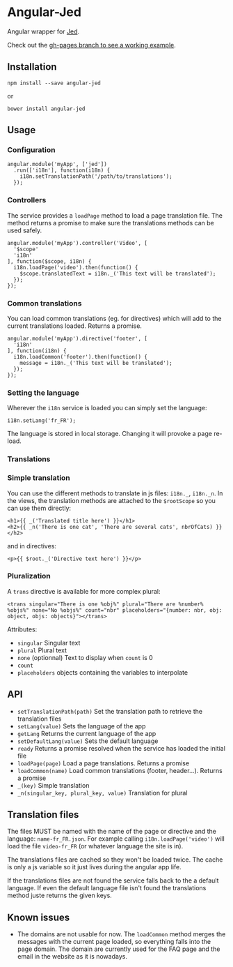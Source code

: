 # Angular-Jed

Angular wrapper for [Jed](http://slexaxton.github.io/Jed/).

Check out the [gh-pages branch to see a working example](http://romainberger.github.io/angular-jed).

## Installation

    npm install --save angular-jed

or

    bower install angular-jed

## Usage

### Configuration

    angular.module('myApp', ['jed'])
      .run(['i18n'], function(i18n) {
        i18n.setTranslationPath('/path/to/translations');
      });

### Controllers

The service provides a `loadPage` method to load a page translation file. The method returns a promise to make sure the translations methods can be used safely.

    angular.module('myApp').controller('Video', [
      '$scope'
      'i18n'
    ], function($scope, i18n) {
      i18n.loadPage('video').then(function() {
        $scope.translatedText = i18n._('This text will be translated');
      });
    });

### Common translations

You can load common translations (eg. for directives) which will add to the current translations loaded. Returns a promise.

    angular.module('myApp').directive('footer', [
      'i18n'
    ], function(i18n) {
      i18n.loadCommon('footer').then(function() {
        message = i18n._('This text will be translated');
      });
    });

### Setting the language

Wherever the `i18n` service is loaded you can simply set the language:

    i18n.setLang('fr_FR');

The language is stored in local storage. Changing it will provoke a page re-load.

### Translations

### Simple translation

You can use the different methods to translate in js files: `i18n._`, `i18n._n`.
In the views, the translation methods are attached to the `$rootScope` so you can use them directly:

    <h1>{{ _('Translated title here') }}</h1>
    <h2>{{ _n('There is one cat', 'There are several cats', nbrOfCats) }}</h2>

and in directives:

    <p>{{ $root._('Directive text here') }}</p>

### Pluralization

A `trans` directive is available for more complex plural:

    <trans singular="There is one %obj%" plural="There are %number% %objs%" none="No %objs%" count="nbr" placeholders="{number: nbr, obj: object, objs: objects}"></trans>

Attributes:
* `singular` Singular text
* `plural` Plural text
* `none` (optionnal) Text to display when `count` is 0
* `count`
* `placeholders` objects containing the variables to interpolate


## API

* `setTranslationPath(path)` Set the translation path to retrieve the translation files
* `setLang(value)` Sets the language of the app
* `getLang` Returns the current language of the app
* `setDefaultLang(value)` Sets the default language
* `ready` Returns a promise resolved when the service has loaded the initial file
* `loadPage(page)` Load a page translations. Returns a promise
* `loadCommon(name)` Load common translations (footer, header...). Returns a promise
* `_(key)` Simple translation
* `_n(singular_key, plural_key, value)` Translation for plural

## Translation files

The files MUST be named with the name of the page or directive and the language: `name-fr_FR.json`.
For example calling `i18n.loadPage('video')` will load the file `video-fr_FR` (or whatever language the site is in).

The translations files are cached so they won't be loaded twice. The cache is only a js variable so it just lives during the angular app life.

If the translations files are not found the service falls back to the a default language. If even the default language file isn't found the translations method juste returns the given keys.

## Known issues

* The domains are not usable for now. The `loadCommon` method merges the messages with the current page loaded, so everything falls into the page domain. The domain are currently used for the FAQ page and the email in the website as it is nowadays.
